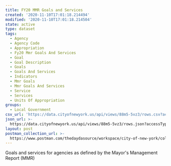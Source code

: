 ```yaml
---
title: FY20 MMR Goals and Services
created: '2020-11-10T17:01:18.214494'
modified: '2020-11-10T17:01:18.214504'
state: active
type: dataset
tags:
  - Agency
  - Agency Code
  - Appropriation
  - Fy20 Mmr Goals And Services
  - Goal
  - Goal Description
  - Goals
  - Goals And Services
  - Indicators
  - Mmr Goals
  - Mmr Goals And Services
  - Service
  - Services
  - Units Of Appropriation
groups:
  - Local Government
csv_url: 'https://data.cityofnewyork.us/api/views/88m5-5vz3/rows.csv?accessType=DOWNLOAD'
json_url: >-
  https://data.cityofnewyork.us/api/views/88m5-5vz3/rows.json?accessType=DOWNLOAD
layout: post
postman_collection_url: >-
  https://www.postman.com/thedaydasource/workspace/city-of-new-york/collection/15909983-c0b9136b-e785-4398-a78d-45bb09688fac
---
```

Goals and services for agencies as defined by the Mayor's Management Report (MMR)
